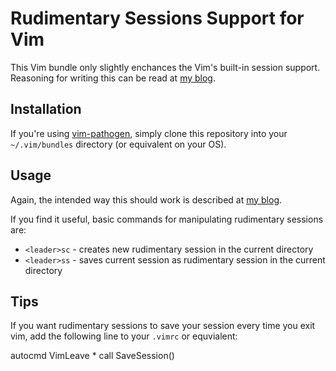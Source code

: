 # Rudimentary Sessions Support for Vim #

This Vim bundle only slightly enchances the Vim's built-in session support.
Reasoning for writing this can be read at [my blog](http://krivokuca.net/2012/08/tip-very-rudimentary-session-management-in-vim/).


## Installation ##

If you're using [vim-pathogen](https://github.com/tpope/vim-pathogen), simply clone this repository into your
`~/.vim/bundles` directory (or equivalent on your OS).


## Usage ##

Again, the intended way this should work is described at [my blog](http://krivokuca.net/2012/08/tip-very-rudimentary-session-management-in-vim/).

If you find it useful, basic commands for manipulating rudimentary sessions
are:

* `<leader>sc` - creates new rudimentary session in the current directory
* `<leader>ss` - saves current session as rudimentary session in the current directory

## Tips ##

If you want rudimentary sessions to save your session every time you exit
vim, add the following line to your `.vimrc` or equvialent:

   autocmd VimLeave * call SaveSession()


